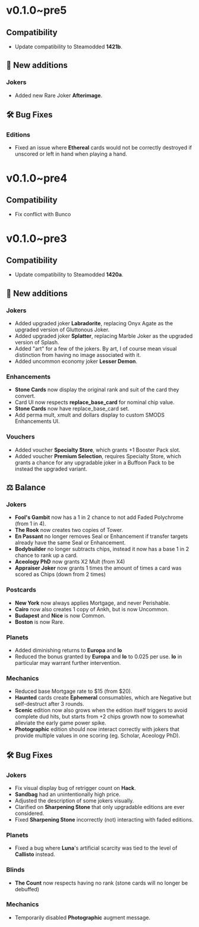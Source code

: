 # v0.1.0~pre5

## Compatibility

* Update compatibility to Steamodded **1421b**.

## 🚀 New additions

### Jokers

* Added new Rare Joker **Afterimage**.

## 🛠️ Bug Fixes

### Editions

* Fixed an issue where **Ethereal** cards would not be correctly destroyed if unscored or left in hand when playing a hand.

# v0.1.0~pre4

## Compatibility

* Fix conflict with Bunco

# v0.1.0~pre3

## Compatibility

* Update compatibility to Steamodded **1420a**.

## 🚀 New additions

### Jokers
* Added upgraded joker **Labradorite**, replacing Onyx Agate as the upgraded version of Gluttonous Joker.
* Added upgraded joker **Splatter**, replacing Marble Joker as the upgraded version of Splash.
* Added "art" for a few of the jokers. By art, I of course mean visual distinction from having no image associated with it.
* Added uncommon economy joker **Lesser Demon**.

### Enhancements
* **Stone Cards** now display the original rank and suit of the card they convert.
* Card UI now respects **replace_base_card** for nominal chip value.
* **Stone Cards** now have replace_base_card set.
* Add perma mult, xmult and dollars display to custom SMODS Enhancements UI.

### Vouchers
* Added voucher **Specialty Store**, which grants +1 Booster Pack slot.
* Added voucher **Premium Selection**, requires Specialty Store, which grants a chance for any upgradable joker in a Buffoon Pack to be instead the upgraded variant.

## ⚖️ Balance

### Jokers
* **Fool's Gambit** now has a 1 in 2 chance to not add Faded Polychrome (from 1 in 4).
* **The Rook** now creates two copies of Tower.
* **En Passant** no longer removes Seal or Enhancement if transfer targets already have the same Seal or Enhancement.
* **Bodybuilder** no longer subtracts chips, instead it now has a base 1 in 2 chance to rank up a card.
* **Aceology PhD** now grants X2 Mult (from X4)
* **Appraiser Joker** now grants 1 times the amount of times a card was scored as Chips (down from 2 times)

### Postcards
* **New York** now always applies Mortgage, and never Perishable.
* **Cairo** now also creates 1 copy of Ankh, but is now Uncommon.
* **Budapest** and **Nice** is now Common.
* **Boston** is now Rare.

### Planets
* Added diminishing returns to **Europa** and **Io**
* Reduced the bonus granted by **Europa** and **Io** to 0.025 per use. **Io** in particular may warrant further intervention.

### Mechanics
* Reduced base Mortgage rate to $15 (from $20).
* **Haunted** cards create **Ephemeral** consumables, which are Negative but self-destruct after 3 rounds.
* **Scenic** edition now also grows when the edition itself triggers to avoid complete dud hits, but starts from +2 chips growth now to somewhat alleviate the early game power spike.
* **Photographic** edition should now interact correctly with jokers that provide multiple values in one scoring (eg. Scholar, Aceology PhD).

## 🛠️ Bug Fixes

### Jokers
* Fix visual display bug of retrigger count on **Hack**.
* **Sandbag** had an unintentionally high price.
* Adjusted the description of some jokers visually.
* Clarified on **Sharpening Stone** that only upgradable editions are ever considered.
* Fixed **Sharpening Stone** incorrectly (not) interacting with faded editions.

### Planets
* Fixed a bug where **Luna**'s artificial scarcity was tied to the level of **Callisto** instead.

### Blinds
* **The Count** now respects having no rank (stone cards will no longer be debuffed)

### Mechanics
* Temporarily disabled **Photographic** augment message.